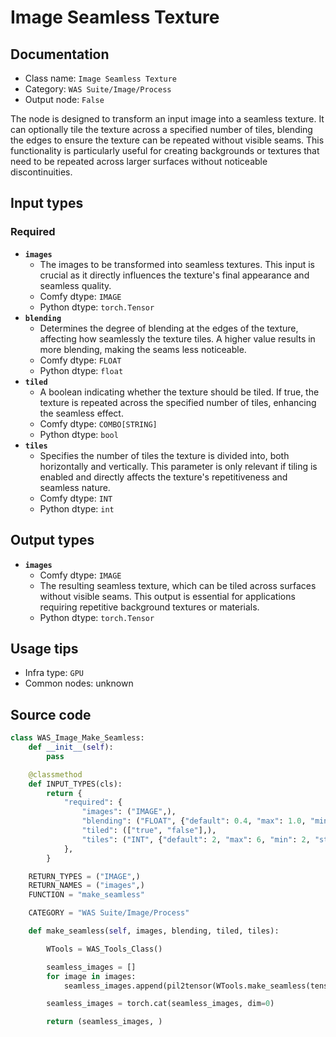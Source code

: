 # Image Seamless Texture
## Documentation
- Class name: `Image Seamless Texture`
- Category: `WAS Suite/Image/Process`
- Output node: `False`

The node is designed to transform an input image into a seamless texture. It can optionally tile the texture across a specified number of tiles, blending the edges to ensure the texture can be repeated without visible seams. This functionality is particularly useful for creating backgrounds or textures that need to be repeated across larger surfaces without noticeable discontinuities.
## Input types
### Required
- **`images`**
    - The images to be transformed into seamless textures. This input is crucial as it directly influences the texture's final appearance and seamless quality.
    - Comfy dtype: `IMAGE`
    - Python dtype: `torch.Tensor`
- **`blending`**
    - Determines the degree of blending at the edges of the texture, affecting how seamlessly the texture tiles. A higher value results in more blending, making the seams less noticeable.
    - Comfy dtype: `FLOAT`
    - Python dtype: `float`
- **`tiled`**
    - A boolean indicating whether the texture should be tiled. If true, the texture is repeated across the specified number of tiles, enhancing the seamless effect.
    - Comfy dtype: `COMBO[STRING]`
    - Python dtype: `bool`
- **`tiles`**
    - Specifies the number of tiles the texture is divided into, both horizontally and vertically. This parameter is only relevant if tiling is enabled and directly affects the texture's repetitiveness and seamless nature.
    - Comfy dtype: `INT`
    - Python dtype: `int`
## Output types
- **`images`**
    - Comfy dtype: `IMAGE`
    - The resulting seamless texture, which can be tiled across surfaces without visible seams. This output is essential for applications requiring repetitive background textures or materials.
    - Python dtype: `torch.Tensor`
## Usage tips
- Infra type: `GPU`
- Common nodes: unknown


## Source code
```python
class WAS_Image_Make_Seamless:
    def __init__(self):
        pass

    @classmethod
    def INPUT_TYPES(cls):
        return {
            "required": {
                "images": ("IMAGE",),
                "blending": ("FLOAT", {"default": 0.4, "max": 1.0, "min": 0.0, "step": 0.01}),
                "tiled": (["true", "false"],),
                "tiles": ("INT", {"default": 2, "max": 6, "min": 2, "step": 2}),
            },
        }

    RETURN_TYPES = ("IMAGE",)
    RETURN_NAMES = ("images",)
    FUNCTION = "make_seamless"

    CATEGORY = "WAS Suite/Image/Process"

    def make_seamless(self, images, blending, tiled, tiles):

        WTools = WAS_Tools_Class()

        seamless_images = []
        for image in images:
            seamless_images.append(pil2tensor(WTools.make_seamless(tensor2pil(image), blending, tiled, tiles)))

        seamless_images = torch.cat(seamless_images, dim=0)

        return (seamless_images, )

```
